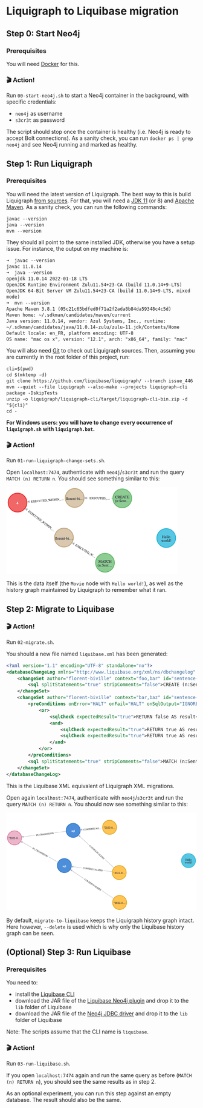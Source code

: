 # Liquigraph to Liquibase migration

## Step 0: Start Neo4j

### Prerequisites

You will need [Docker](https://www.docker.com/) for this.

### 🎬 Action!

Run `00-start-neo4j.sh` to start a Neo4j container in the background, with specific credentials: 
 - `neo4j` as username
 - `s3cr3t` as password
 
The script should stop once the container is healthy (i.e. Neo4j is ready to accept Bolt connections).
As a sanity check, you can run `docker ps | grep neo4j` and see Neo4j running and marked as healthy.

## Step 1: Run Liquigraph

### Prerequisites

You will need the latest version of Liquigraph.
The best way to this is build Liquigraph [from sources](https://github.com/liquibase/liquigraph/).
For that, you will need a [JDK 11](https://www.azul.com/downloads/?version=java-11-lts&package=jdk) (or 8) 
and [Apache Maven](https://maven.apache.org/download.cgi).
As a sanity check, you can run the following commands:

```shell
javac --version
java --version
mvn --version
```
They should all point to the same installed JDK, otherwise you have a setup issue.
For instance, the output on my machine is:
```shell
➜  javac --version
javac 11.0.14
➜  java --version
openjdk 11.0.14 2022-01-18 LTS
OpenJDK Runtime Environment Zulu11.54+23-CA (build 11.0.14+9-LTS)
OpenJDK 64-Bit Server VM Zulu11.54+23-CA (build 11.0.14+9-LTS, mixed mode)
➜  mvn --version
Apache Maven 3.8.1 (05c21c65bdfed0f71a2f2ada8b84da59348c4c5d)
Maven home: ~/.sdkman/candidates/maven/current
Java version: 11.0.14, vendor: Azul Systems, Inc., runtime: ~/.sdkman/candidates/java/11.0.14-zulu/zulu-11.jdk/Contents/Home
Default locale: en_FR, platform encoding: UTF-8
OS name: "mac os x", version: "12.1", arch: "x86_64", family: "mac"
```

You will also need [Git](https://git-scm.com/downloads) to check out Liquigraph sources.
Then, assuming you are currently in the root folder of this project, run:

```shell
cli=$(pwd)
cd $(mktemp -d)
git clone https://github.com/liquibase/liquigraph/ --branch issue_446
mvn --quiet --file liquigraph --also-make --projects liquigraph-cli package -DskipTests
unzip -o liquigraph/liquigraph-cli/target/liquigraph-cli-bin.zip -d "${cli}"
cd -
```

**For Windows users: you will have to change every occurrence of `liquigraph.sh` with `liquigraph.bat`.**

### 🎬 Action!

Run `01-run-liquigraph-change-sets.sh`.

Open `localhost:7474`, authenticate with `neo4j`/`s3cr3t` and run the query `MATCH (n) RETURN n`.
You should see something similar to this:

![Liquigraph migration results](img/01-results.png)

This is the data itself (the `Movie` node with `Hello world!`), as well as the history graph maintained by Liquigraph 
to remember what it ran.

## Step 2: Migrate to Liquibase

### 🎬 Action!

Run `02-migrate.sh`.

You should a new file named `liquibase.xml` has been generated:
```xml
<?xml version="1.1" encoding="UTF-8" standalone="no"?>
<databaseChangeLog xmlns="http://www.liquibase.org/xml/ns/dbchangelog" xmlns:ext="http://www.liquibase.org/xml/ns/dbchangelog-ext" xmlns:pro="http://www.liquibase.org/xml/ns/pro" xmlns:xsi="http://www.w3.org/2001/XMLSchema-instance" xsi:schemaLocation="http://www.liquibase.org/xml/ns/dbchangelog-ext http://www.liquibase.org/xml/ns/dbchangelog/dbchangelog-ext.xsd http://www.liquibase.org/xml/ns/pro http://www.liquibase.org/xml/ns/pro/liquibase-pro-4.1.xsd http://www.liquibase.org/xml/ns/dbchangelog http://www.liquibase.org/xml/ns/dbchangelog/dbchangelog-4.1.xsd">
    <changeSet author="florent-biville" context="foo,bar" id="sentence-initialization" objectQuotingStrategy="LEGACY" runOnChange="true">
        <sql splitStatements="true" stripComments="false">CREATE (n:Sentence {text:"Hello monde!"})</sql>
    </changeSet>
    <changeSet author="florent-biville" context="bar,baz" id="sentence-correction" objectQuotingStrategy="LEGACY" runAlways="true">
        <preConditions onError="HALT" onFail="HALT" onSqlOutput="IGNORE">
            <or>
                <sqlCheck expectedResult="true">RETURN false AS result</sqlCheck>
                <and>
                    <sqlCheck expectedResult="true">RETURN true AS result</sqlCheck>
                    <sqlCheck expectedResult="true">RETURN true AS result</sqlCheck>
                </and>
            </or>
        </preConditions>
        <sql splitStatements="true" stripComments="false">MATCH (n:Sentence {text:"Hello monde!"}) SET n.text="Hello world!"</sql>
    </changeSet>
</databaseChangeLog>
```

This is the Liquibase XML equivalent of Liquigraph XML migrations.

Open again `localhost:7474`, authenticate with `neo4j`/`s3cr3t` and run the query `MATCH (n) RETURN n`.
You should now see something similar to this:

![Liquibase migration results](img/02-results.png)

By default, `migrate-to-liquibase` keeps the Liquigraph history graph intact.
Here however, `--delete` is used which is why only the Liquibase history graph can be seen.

## (Optional) Step 3: Run Liquibase

### Prerequisites

You need to:

 - install the [Liquibase CLI](https://liquibase.org/download)
 - download the JAR file of the [Liquibase Neo4j plugin](https://github.com/liquibase/liquibase-neo4j/releases/tag/liquibase-neo4j-4.7.0.2)
and drop it to the `lib` folder of Liquibase
 - download the JAR file of the [Neo4j JDBC driver](https://github.com/neo4j-contrib/neo4j-jdbc/releases/tag/4.0.4) and 
drop it to the `lib` folder of Liquibase

Note: The scripts assume that the CLI name is `liquibase`.

### 🎬 Action!

Run `03-run-liquibase.sh`.

If you open `localhost:7474` again and run the same query as before (`MATCH (n) RETURN n`), you should see the same results
as in step 2.

As an optional experiment, you can run this step against an empty database.
The result should also be the same.